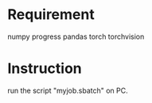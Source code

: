 # Requirement
numpy
progress
pandas
torch
torchvision

# Instruction
run the script "myjob.sbatch" on PC.
